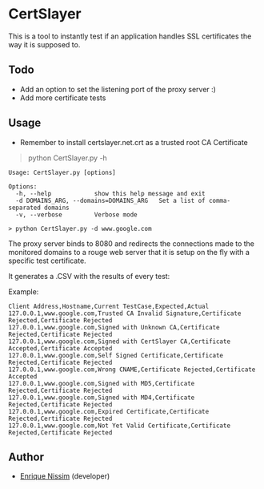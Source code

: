 # CertSlayer
This is a tool to instantly test if an application handles SSL certificates the way it is supposed to.

## Todo
* Add an option to set the listening port of the proxy server :)
* Add more certificate tests

## Usage

- Remember to install certslayer.net.crt as a trusted root CA Certificate

> python CertSlayer.py -h
```
Usage: CertSlayer.py [options]

Options:
  -h, --help            show this help message and exit
  -d DOMAINS_ARG, --domains=DOMAINS_ARG   Set a list of comma-separated domains
  -v, --verbose         Verbose mode

> python CertSlayer.py -d www.google.com
```

The proxy server binds to 8080 and redirects the connections made to the monitored domains to a
rouge web server that it is setup on the fly with a specific test certificate.

It generates a .CSV with the results of every test:

Example:
```
Client Address,Hostname,Current TestCase,Expected,Actual
127.0.0.1,www.google.com,Trusted CA Invalid Signature,Certificate Rejected,Certificate Rejected
127.0.0.1,www.google.com,Signed with Unknown CA,Certificate Rejected,Certificate Rejected
127.0.0.1,www.google.com,Signed with CertSlayer CA,Certificate Accepted,Certificate Accepted
127.0.0.1,www.google.com,Self Signed Certificate,Certificate Rejected,Certificate Rejected
127.0.0.1,www.google.com,Wrong CNAME,Certificate Rejected,Certificate Accepted
127.0.0.1,www.google.com,Signed with MD5,Certificate Rejected,Certificate Rejected
127.0.0.1,www.google.com,Signed with MD4,Certificate Rejected,Certificate Rejected
127.0.0.1,www.google.com,Expired Certificate,Certificate Rejected,Certificate Rejected
127.0.0.1,www.google.com,Not Yet Valid Certificate,Certificate Rejected,Certificate Rejected
```
## Author
* [Enrique Nissim](https://twitter.com/kiqueNissim) (developer)